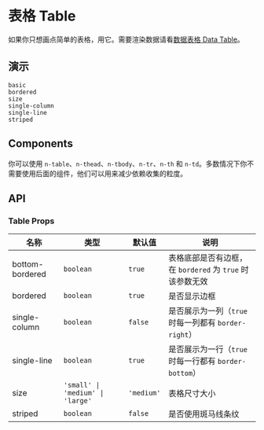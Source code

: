 # 表格 Table

<!--single-column-->

如果你只想画点简单的表格，用它。需要渲染数据请看[数据表格 Data Table](data-table)。

## 演示

```demo
basic
bordered
size
single-column
single-line
striped
```

## Components

你可以使用 `n-table`、`n-thead`、`n-tbody`、`n-tr`、`n-th` 和 `n-td`。多数情况下你不需要使用后面的组件，他们可以用来减少依赖收集的粒度。

## API

### Table Props

| 名称 | 类型 | 默认值 | 说明 |
| --- | --- | --- | --- |
| bottom-bordered | `boolean` | `true` | 表格底部是否有边框，在 `bordered` 为 `true` 时该参数无效 |
| bordered | `boolean` | `true` | 是否显示边框 |
| single-column | `boolean` | `false` | 是否展示为一列（`true` 时每一列都有 `border-right`） |
| single-line | `boolean` | `true` | 是否展示为一行（`true` 时每一行都有 `border-bottom`） |
| size | `'small' \| 'medium' \| 'large'` | `'medium'` | 表格尺寸大小 |
| striped | `boolean` | `false` | 是否使用斑马线条纹 |
